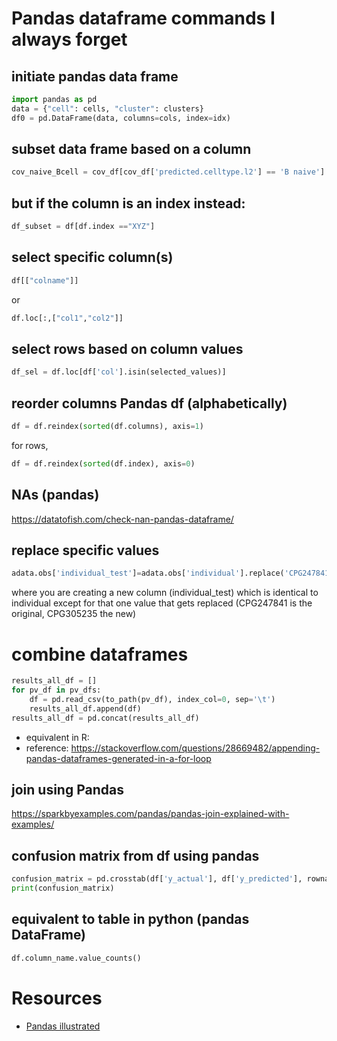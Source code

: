 # Pandas dataframe commands I always forget

## initiate pandas data frame

```Python
import pandas as pd
data = {"cell": cells, "cluster": clusters}
df0 = pd.DataFrame(data, columns=cols, index=idx)
```

## subset data frame based on a column

```Python
cov_naive_Bcell = cov_df[cov_df['predicted.celltype.l2'] == 'B naive']
```

## but if the column is an index instead:

```Python
df_subset = df[df.index =="XYZ"]
```

## select specific column(s)

```Python
df[["colname"]]
```

or

```Python
df.loc[:,["col1","col2"]]
```

## select rows based on column values

```Python
df_sel = df.loc[df['col'].isin(selected_values)]
```

## reorder columns Pandas df (alphabetically)

```Python
df = df.reindex(sorted(df.columns), axis=1)
```

for rows,

```Python
df = df.reindex(sorted(df.index), axis=0)
```

## NAs (pandas)

https://datatofish.com/check-nan-pandas-dataframe/

## replace specific values

```Python
adata.obs['individual_test']=adata.obs['individual'].replace('CPG247841', 'CPG305235')
```

where you are creating a new column (individual_test) which is identical to individual except for that one value that gets replaced (CPG247841 is the original, CPG305235 the new)

# combine dataframes

```Python
results_all_df = []
for pv_df in pv_dfs:
    df = pd.read_csv(to_path(pv_df), index_col=0, sep='\t')
    results_all_df.append(df)
results_all_df = pd.concat(results_all_df)
```

* equivalent in R:
* reference: https://stackoverflow.com/questions/28669482/appending-pandas-dataframes-generated-in-a-for-loop

## join using Pandas

https://sparkbyexamples.com/pandas/pandas-join-explained-with-examples/

## confusion matrix from df using pandas

```Python
confusion_matrix = pd.crosstab(df['y_actual'], df['y_predicted'], rownames=['Actual'], colnames=['Predicted'])
print(confusion_matrix)
```

## equivalent to table in python (pandas DataFrame)

```Python
df.column_name.value_counts()
```

# Resources

* [Pandas illustrated](https://betterprogramming.pub/pandas-illustrated-the-definitive-visual-guide-to-pandas-c31fa921a43)
